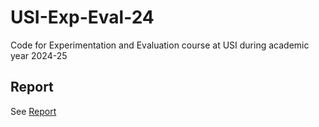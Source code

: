 # USI-Exp-Eval-24
Code for Experimentation and Evaluation course at USI during academic year 2024-25

## Report
See [Report](https://docs.google.com/document/d/12HgKEWbRNRqCU0y_LQ-cpNWEMTUxsCpNOFzmwsfBb84/edit?tab=t.0#heading=h.78cf5qnc4bxd)